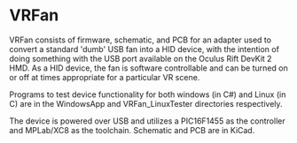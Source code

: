 # VRFan
VRFan consists of firmware, schematic, and PCB for an adapter used to convert a standard 'dumb' USB fan into a HID device, with the intention of doing something with the USB port available on the Oculus Rift DevKit 2 HMD.
As a HID device, the fan is software controllable and can be turned on or off at times appropriate for a particular VR scene.

Programs to test device functionality for both windows (in C#) and Linux (in C) are in the WindowsApp and VRFan_LinuxTester directories respectively.

The device is powered over USB and utilizes a PIC16F1455 as the controller and MPLab/XC8 as the toolchain.  Schematic and PCB are in KiCad.

